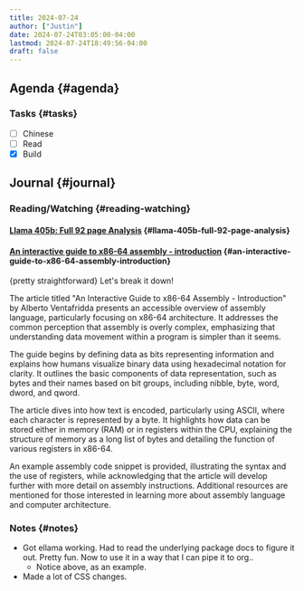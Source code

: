 ```yaml
---
title: 2024-07-24
author: ["Justin"]
date: 2024-07-24T03:05:00-04:00
lastmod: 2024-07-24T18:49:56-04:00
draft: false
---
```


<div class="outline-1 jvc">

## Agenda {#agenda}

<div class="outline-2 jvc">

### Tasks {#tasks}

-   [ ] Chinese
-   [ ] Read
-   [X] Build

</div>

</div>

<div class="outline-1 jvc">

## Journal {#journal}

<div class="outline-2 jvc">

### Reading/Watching {#reading-watching}

<div class="outline-3 jvc">

#### [Llama 405b: Full 92 page Analysis](https://www.youtube.com/watch?v=Tf1nooXtUHE) {#llama-405b-full-92-page-analysis}


</div>

<div class="outline-3 jvc">

#### [An interactive guide to x86-64 assembly - introduction](https://halb.it/posts/x64-introduction/) {#an-interactive-guide-to-x86-64-assembly-introduction}

<aside>

{pretty straightforward} Let's break it down!

The article titled "An Interactive Guide to x86-64 Assembly - Introduction" by Alberto Ventafridda presents an accessible overview of assembly language, particularly focusing on x86-64 architecture. It addresses the common perception that assembly is overly complex, emphasizing that understanding data movement within a program is simpler than it seems.

The guide begins by defining data as bits representing information and explains how humans visualize binary data using hexadecimal notation for clarity. It outlines the basic components of data representation, such as bytes and their names based on bit groups, including nibble, byte, word, dword, and qword.

The article dives into how text is encoded, particularly using ASCII, where each character is represented by a byte. It highlights how data can be stored either in memory (RAM) or in registers within the CPU, explaining the structure of memory as a long list of bytes and detailing the function of various registers in x86-64.

An example assembly code snippet is provided, illustrating the syntax and the use of registers, while acknowledging that the article will develop further with more detail on assembly instructions. Additional resources are mentioned for those interested in learning more about assembly language and computer architecture.

</aside>

</div>

</div>

<div class="outline-2 jvc">

### Notes {#notes}

-   Got ellama working. Had to read the underlying package docs to figure it out.
    Pretty fun. Now to use it in a way that I can pipe it to org..
    -   Notice above, as an example.
-   Made a lot of CSS changes.

</div>

</div>
